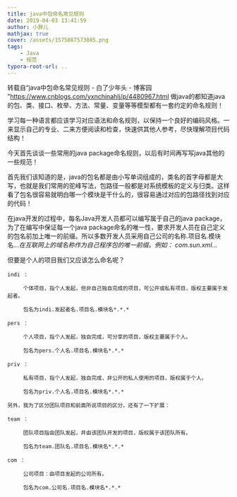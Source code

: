 ```yaml
---
title: java中包命名常见规则
date: 2019-04-03 13:41:59
author: 小胖儿
mathjax: true
cover: /assets/1575087573085.png
tags:
	- Java
	- 规范
typora-root-url: ..
---
```


转载自“java中包命名常见规则 - 白了少年头 - 博客园 ”https://www.cnblogs.com/yxnchinahlj/p/4480967.html
做java的都知道java的包、类、接口、枚举、方法、常量、变量等等模型都有一套约定的命名规则！

<!-- more -->

学习每一种语言都应该学习对应语法和命名规则，以保持一个良好的编码风格。一来显示自己的专业、二来方便阅读和检查，快速供其他人参考，尽快理解项目代码结构！

今天首先谈谈一些常用的java package命名规则，以后有时间再写写java其他的一些规范！

首先我们该知道的是，java的包名都是由小写单词组成的，类名的首字母都是大写，也就是我们常用的驼峰写法，包路径一般都是对系统模板的定义与归类。这样看了包名很容易就明白哪一个模块是干什么的，很容易通过对应的包路径找到对应的代码！

在java开发的过程中，每名Java开发人员都可以编写属于自己的java package，为了在编写中保证每一个java package命名的唯一性，要求开发人员在自己定义的包名前加上唯一的前缀。所以多数开发人员采用自己公司的名称.项目名.模块名.*.*.*在互联网上的域名称作为自己程序包的唯一前缀。例如： com.sun.xml.*.*.*

但要是个人的项目我们又应该怎么命名呢？

```
indi ：

     个体项目，指个人发起，但非自己独自完成的项目，可公开或私有项目，版权主要属于发起者。

     包名为indi.发起者名.项目名.模块名*.*.*

pers ：

     个人项目，指个人发起，独自完成，可分享的项目，版权主要属于个人。

     包名为pers.个人名.项目名.模块名*.*.*

priv ：

     私有项目，指个人发起，独自完成，非公开的私人使用的项目，版权属于个人。

     包名为priv.个人名.项目名.模块名*.*.* 
```

 



```
另外，我为了区分团队项目和前面所说项目的区分，还有了一下扩展：

team ：

     团队项目指由团队发起，并由该团队开发的项目，版权属于该团队所有。

     包名为team.团队名.项目名.模块名*.*.* 

com ：

     公司项目：由项目发起的公司所有。

     包名为com.公司名.项目名.模块名*.*.* 
```